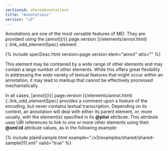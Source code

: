 ```yaml
---
sectionid: sharedAnnotations
title: "Annotations"
version: "v3"
---
```




Annotations are one of the most versatile features of MEI. They are provided using
the [annot](/{{ page.version }}/elements/annot.html){:.link_odd_elementSpec} element.



{% include specDesc.html version=page.version elem="annot" atts="" %}



This element may be contained by a wide range of other elements and may contain a
large
number of other elements. While this offers great flexibility in addressing the wide
variety
of textual features that might occur within an annotation, it may lead to markup that
cannot
be effectively processed mechanistically.

In all cases, [annot](/{{ page.version }}/elements/annot.html){:.link_odd_elementSpec} provides a comment upon a feature of the
encoding, but never contains textual transcription. Depending on its context, an annotation
will deal with either its parent element, or, more usually, with the element(s) specified
in
its **@plist** attribute. This attribute uses URI references to link to one or more
other elements using their **@xml:id** attribute values, as in the following
example:

{% include plainExample.html example="./v3/examples/shared/shared-sample011.xml" valid="true" %}


